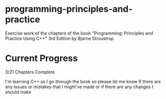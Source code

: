 # programming-principles-and-practice
Exercise work of the chapters of the book "Programming: Principles and Practice Using C++" 3rd Edition by Bjarne Stroustrup
# Current Progress
3/21 Chapters Complete

I'm learning C++ as I go through the book so please let me know if there are any issues or mistakes that I might've made or if there are any changes I should make
